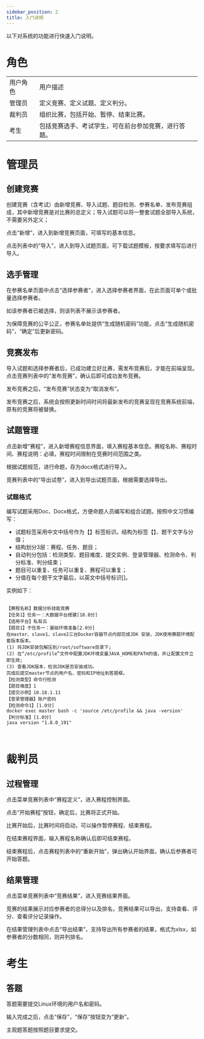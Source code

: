 ```yaml
---
sidebar_position: 2
title: 入门说明
---
```


以下对系统的功能进行快速入门说明。

# 角色

<table id="table1">
<tr>
<td>用户角色</td>
<td>用户描述</td>
</tr>
<tr>
<td>管理员</td>
<td>定义竞赛、定义试题、定义判分。</td>
</tr>
<tr>
<td>裁判员</td>
<td>组织比赛，包括开始、暂停、结束比赛。</td>
</tr>
<tr>
<td>考生</td>
<td>包括竞赛选手、考试学生，可在前台参加竞赛，进行答题。</td>
</tr>
</table>

# 管理员
## 创建竞赛

创建竞赛（含考试）由新增竞赛、导入试题、题目检测、参赛名单、发布竞赛组成，其中新增竞赛是对比赛的总定义；导入试题可以将一整套试题全部导入系统，不需要另外定义； 

点击“新增”，进入到新增竞赛页面，可填写的基本信息。

点击列表中的“导入”，进入到导入试题页面，可下载试题模板，按要求填写后进行导入。

## 选手管理

在参赛名单页面中点击“选择参赛者”，进入选择参赛者界面，在此页面可单个或批量选择参赛者。

如该参赛者已被选择，则该列表不展示该参赛者。

为保障竞赛的公平公正，参赛名单处提供“生成随机密码”功能，点击“生成随机密码”，“确定”后更新密码。

## 竞赛发布

导入试题和选择参赛者后，已成功建立好比赛，需发布竞赛后，才能在前端呈现。点击竞赛列表中的“发布竞赛”，确认后即可成功发布竞赛。

发布竞赛之后，“发布竞赛”状态变为“取消发布”。

发布竞赛之后，系统会按照更新时间时间将最新发布的竞赛呈现在竞赛系统前端，原有的竞赛将被替换。

## 试题管理

点击新增“赛程”，进入新增赛程信息界面，填入赛程基本信息。赛程名称、赛程时间、赛程说明：必填，赛程时间限制在竞赛时间范围之类。

根据试题规范，进行命题，存为docx格式进行导入。

竞赛列表中的“导出试卷”，进入到导出试题页面，根据需要选择导出。

### 试题格式
编写试题采用Doc、Docx格式，方便命题人员编写和组合试题。按照中文习惯编写：
 - 试题标签采用中文中括号作为【】标签标识。结构为标签【】、题干文字与分值；
 - 结构划分3层：赛程、任务、题目；
 - 自动判分包括：检测类型、题目难度、提交实例、登录管理器、检测命令、判分标准、判分结束；
 - 题目可以重复、任务可以重复、赛程可以重复；
 - 分值在每个题干文字最后，以英文中括号标识[]。

 实例如下：
```

【赛程名称】数据分析技能竞赛
【任务1】任务一：大数据平台搭建[10.0分]
【适用平台】私有云
【题目1】子任务一：基础环境准备[2.0分]
在master、slave1、slave2三台Docker容器节点内部完成JDK 安装，JDK使用赛题环境配套版本版本。
(1) 将JDK安装包解压到/root/software目录下;
(2) 在“/etc/profile”文件中配置JDK环境变量JAVA_HOME和PATH的值，并让配置文件立即生效;
(3) 查看JDK版本，检测JDK是否安装成功。
完成后提交master节点的用户名、密码和IP地址到答题框。
【检测类型】命令行检测
【题目难度】1
【提交示例】10.18.1.11
【登录管理器】账户密码
【检测命令1】[1.0分]
docker exec master bash -c 'source /etc/profile && java -version'
【判分标准】[1.0分]
java version "1.8.0_191"



```


# 裁判员
## 过程管理

点击菜单竞赛列表中“赛程定义”，进入赛程控制界面。

点击“开始赛程”按钮，确定后，比赛将正式开始。

比赛开始后，比赛时间将启动，可以操作暂停赛程、结束赛程。

在结束赛程界面，输入赛程名称确认后即可结束赛程。

结束赛程后，点击赛程列表中的“重新开始”，弹出确认开始界面，确认后参赛者可开始答题。

## 结果管理

点击菜单竞赛列表中“竞赛结果”，进入竞赛结果界面。

竞赛的结果展示对应参赛者的总得分以及排名，竞赛结果可以导出，支持查看、评分、查看评分记录操作。

在结果管理列表中点击“导出结果”，支持导出所有参赛者的结果，格式为xlsx，如参赛者的分数相同，则并列排名。

# 考生
## 答题

答题需要提交Linux环境的用户名和密码。

输入完成之后，点击“保存”，“保存”按钮变为“更新”。

主观题答题按照题目要求提交。